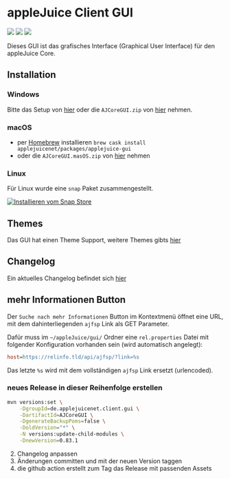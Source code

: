 # appleJuice Client GUI

![](https://img.shields.io/github/release/applejuicenet/gui-java.svg)
![](https://github.com/applejuicenet/gui-java/workflows/release/badge.svg)
![](https://img.shields.io/github/license/applejuicenet/gui-java.svg)

Dieses GUI ist das grafisches Interface (Graphical User Interface) für den appleJuice Core.

## Installation

### Windows

Bitte das Setup von [hier](https://github.com/applejuicenet/setup/releases) oder die `AJCoreGUI.zip` von [hier](https://github.com/applejuicenet/gui-java/releases) nehmen.

### macOS

- per [Homebrew](https://brew.sh) installieren `brew cask install applejuicenet/packages/applejuice-gui`
- oder die `AJCoreGUI.masOS.zip` von [hier](https://github.com/applejuicenet/gui-java/releases) nehmen

### Linux

Für Linux wurde eine `snap` Paket zusammengestellt.

[![Installieren vom Snap Store](https://snapcraft.io/static/images/badges/de/snap-store-white.svg)](https://snapcraft.io/applejuice-gui)

## Themes

Das GUI hat einen Theme Support, weitere Themes gibts [hier](https://github.com/l2fprod/javootoo.com/tree/master/plaf/skinlf/themepacks)

## Changelog

Ein aktuelles Changelog befindet sich [hier](CHANGELOG.md)

## mehr Informationen Button

Der `Suche nach mehr Informationen` Button im Kontextmenü öffnet eine URL, mit dem dahinterliegenden `ajfsp` Link als GET Parameter.

Dafür muss im `~/appleJuice/gui/` Ordner eine `rel.properties` Datei mit folgender Konfiguration vorhanden sein (wird automatisch angelegt):

```ini
host=https://relinfo.tld/api/ajfsp/?link=%s
```

Das letzte `%s` wird mit dem vollständigen `ajfsp` Link ersetzt (urlencoded).

### neues Release in dieser Reihenfolge erstellen

```bash
mvn versions:set \
    -DgroupId=de.applejuicenet.client.gui \
    -DartifactId=AJCoreGUI \
    -DgenerateBackupPoms=false \
    -DoldVersion="*" \
    -N versions:update-child-modules \
    -DnewVersion=0.83.1
```

2. Changelog anpassen
3. Änderungen committen und mit der neuen Version taggen
4. die github action erstellt zum Tag das Release mit passenden Assets
